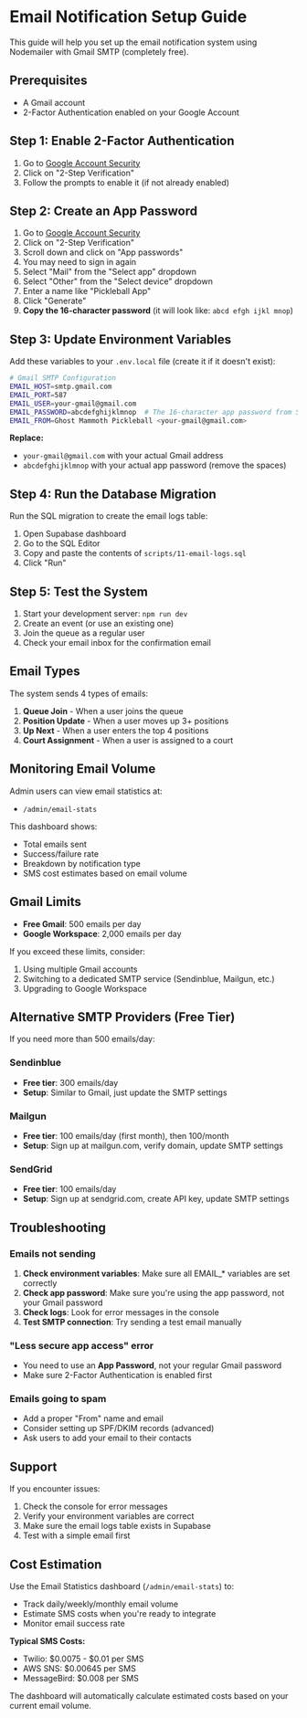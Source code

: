 # Email Notification Setup Guide

This guide will help you set up the email notification system using Nodemailer with Gmail SMTP (completely free).

## Prerequisites

- A Gmail account
- 2-Factor Authentication enabled on your Google Account

## Step 1: Enable 2-Factor Authentication

1. Go to [Google Account Security](https://myaccount.google.com/security)
2. Click on "2-Step Verification"
3. Follow the prompts to enable it (if not already enabled)

## Step 2: Create an App Password

1. Go to [Google Account Security](https://myaccount.google.com/security)
2. Click on "2-Step Verification"
3. Scroll down and click on "App passwords"
4. You may need to sign in again
5. Select "Mail" from the "Select app" dropdown
6. Select "Other" from the "Select device" dropdown
7. Enter a name like "Pickleball App"
8. Click "Generate"
9. **Copy the 16-character password** (it will look like: `abcd efgh ijkl mnop`)

## Step 3: Update Environment Variables

Add these variables to your `.env.local` file (create it if it doesn't exist):

```bash
# Gmail SMTP Configuration
EMAIL_HOST=smtp.gmail.com
EMAIL_PORT=587
EMAIL_USER=your-gmail@gmail.com
EMAIL_PASSWORD=abcdefghijklmnop  # The 16-character app password from Step 2 (remove spaces)
EMAIL_FROM=Ghost Mammoth Pickleball <your-gmail@gmail.com>
```

**Replace:**
- `your-gmail@gmail.com` with your actual Gmail address
- `abcdefghijklmnop` with your actual app password (remove the spaces)

## Step 4: Run the Database Migration

Run the SQL migration to create the email logs table:

1. Open Supabase dashboard
2. Go to the SQL Editor
3. Copy and paste the contents of `scripts/11-email-logs.sql`
4. Click "Run"

## Step 5: Test the System

1. Start your development server: `npm run dev`
2. Create an event (or use an existing one)
3. Join the queue as a regular user
4. Check your email inbox for the confirmation email

## Email Types

The system sends 4 types of emails:

1. **Queue Join** - When a user joins the queue
2. **Position Update** - When a user moves up 3+ positions
3. **Up Next** - When a user enters the top 4 positions
4. **Court Assignment** - When a user is assigned to a court

## Monitoring Email Volume

Admin users can view email statistics at:
- `/admin/email-stats`

This dashboard shows:
- Total emails sent
- Success/failure rate
- Breakdown by notification type
- SMS cost estimates based on email volume

## Gmail Limits

- **Free Gmail**: 500 emails per day
- **Google Workspace**: 2,000 emails per day

If you exceed these limits, consider:
1. Using multiple Gmail accounts
2. Switching to a dedicated SMTP service (Sendinblue, Mailgun, etc.)
3. Upgrading to Google Workspace

## Alternative SMTP Providers (Free Tier)

If you need more than 500 emails/day:

### Sendinblue
- **Free tier**: 300 emails/day
- **Setup**: Similar to Gmail, just update the SMTP settings

### Mailgun
- **Free tier**: 100 emails/day (first month), then 100/month
- **Setup**: Sign up at mailgun.com, verify domain, update SMTP settings

### SendGrid
- **Free tier**: 100 emails/day
- **Setup**: Sign up at sendgrid.com, create API key, update SMTP settings

## Troubleshooting

### Emails not sending

1. **Check environment variables**: Make sure all EMAIL_* variables are set correctly
2. **Check app password**: Make sure you're using the app password, not your Gmail password
3. **Check logs**: Look for error messages in the console
4. **Test SMTP connection**: Try sending a test email manually

### "Less secure app access" error

- You need to use an **App Password**, not your regular Gmail password
- Make sure 2-Factor Authentication is enabled first

### Emails going to spam

- Add a proper "From" name and email
- Consider setting up SPF/DKIM records (advanced)
- Ask users to add your email to their contacts

## Support

If you encounter issues:
1. Check the console for error messages
2. Verify your environment variables are correct
3. Make sure the email logs table exists in Supabase
4. Test with a simple email first

## Cost Estimation

Use the Email Statistics dashboard (`/admin/email-stats`) to:
- Track daily/weekly/monthly email volume
- Estimate SMS costs when you're ready to integrate
- Monitor email success rate

**Typical SMS Costs:**
- Twilio: $0.0075 - $0.01 per SMS
- AWS SNS: $0.00645 per SMS
- MessageBird: $0.008 per SMS

The dashboard will automatically calculate estimated costs based on your current email volume.

